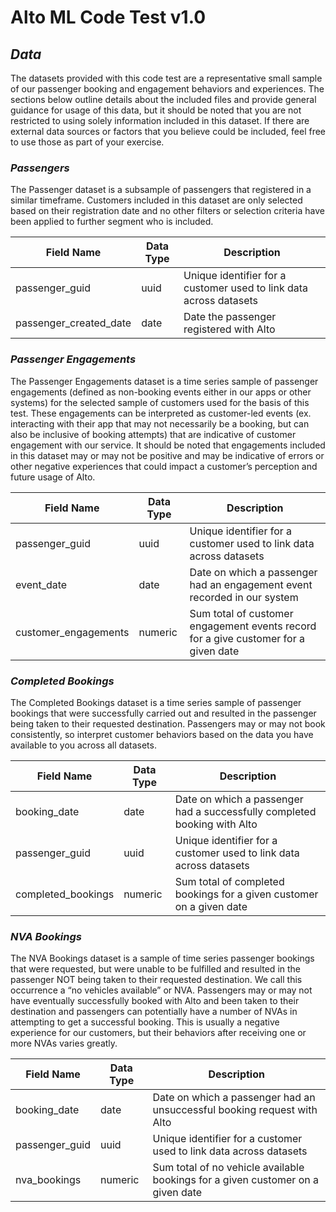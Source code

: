 # Alto ML Code Test v1.0

## _Data_
The datasets provided with this code test are a representative small sample of our passenger booking and engagement behaviors and experiences. The sections below outline details about the included files and provide general guidance for usage of this data, but it should be noted that you are not restricted to using solely information included in this dataset. If there are external data sources or factors that you believe could be included, feel free to use those as part of your exercise.

### _Passengers_
The Passenger dataset is a subsample of passengers that registered in a similar timeframe. Customers included in this dataset are only selected based on their registration date and no other filters or selection criteria have been applied to further segment who is included.


| Field Name | Data Type | Description |
| ---------- | --------- | ----------- |
| passenger_guid | uuid | Unique identifier for a customer used to link data across datasets| 
| passenger_created_date | date | Date the passenger registered with Alto |


### _Passenger Engagements_
The Passenger Engagements dataset is a time series sample of passenger engagements (defined as non-booking events either in our apps or other systems) for the selected sample of customers used for the basis of this test. These engagements can be interpreted as customer-led events (ex. interacting with their app that may not necessarily be a booking, but can also be inclusive of booking attempts) that are indicative of customer engagement with our service. It should be noted that engagements included in this dataset may or may not be positive and may be indicative of errors or other negative experiences that could impact a customer’s perception and future usage of Alto.

| Field Name | Data Type | Description |
| ---------- | --------- | ----------- |
| passenger_guid | uuid | Unique identifier for a customer used to link data across datasets |
| event_date | date | Date on which a passenger had an engagement event recorded in our system |
| customer_engagements | numeric | Sum total of customer engagement events record for a give customer for a given date|


### _Completed Bookings_
The Completed Bookings dataset is a time series sample of passenger bookings that were successfully carried out and resulted in the passenger being taken to their requested destination. Passengers may or may not book consistently, so interpret customer behaviors based on the data you have available to you across all datasets.

| Field Name | Data Type | Description |
| ---------- | --------- | ----------- |
| booking_date | date | Date on which a passenger had a successfully completed booking with Alto |
| passenger_guid | uuid | Unique identifier for a customer used to link data across datasets |
| completed_bookings | numeric | Sum total of completed bookings for a given customer on a given date |


### _NVA Bookings_
The NVA Bookings dataset is a sample of time series passenger bookings that were requested, but were unable to be fulfilled and resulted in the passenger NOT being taken to their requested destination. We call this occurrence a “no vehicles available” or NVA. Passengers may or may not have eventually successfully booked with Alto and been taken to their destination and passengers can potentially have a number of NVAs in attempting to get a successful booking. This is usually a negative experience for our customers, but their behaviors after receiving one or more NVAs varies greatly.

| Field Name | Data Type | Description |
| ---------- | --------- | ----------- |
| booking_date | date | Date on which a passenger had an unsuccessful booking request with Alto |
| passenger_guid | uuid | Unique identifier for a customer used to link data across datasets |
| nva_bookings | numeric | Sum total of no vehicle available bookings for a given customer on a given date |